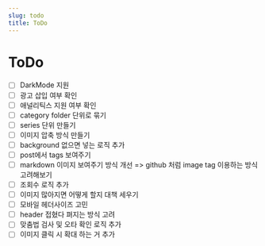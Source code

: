 ```yaml
---
slug: todo
title: ToDo
---
```


# ToDo

- [ ] DarkMode 지원
- [ ] 광고 삽입 여부 확인
- [ ] 애널리틱스 지원 여부 확인
- [ ] category folder 단위로 묶기
- [ ] series 단위 만들기
- [ ] 이미지 압축 방식 만들기
- [ ] background 없으면 넣는 로직 추가
- [ ] post에서 tags 보여주기
- [ ] markdown 이미지 보여주기 방식 개선 => github 처럼 image tag 이용하는 방식 고려해보기
- [ ] 조회수 로직 추가
- [ ] 이미지 많아지면 어떻게 할지 대책 세우기
- [ ] 모바일 헤더사이즈 고민
- [ ] header 접혔다 펴지는 방식 고려
- [ ] 맞춤법 검사 및 오타 확인 로직 추가 
- [ ] 이미지 클릭 시 확대 하는 거 추가